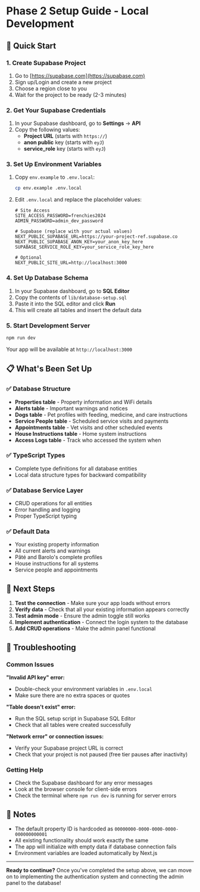 # Phase 2 Setup Guide - Local Development

## 🚀 Quick Start

### 1. Create Supabase Project
1. Go to [https://supabase.com](https://supabase.com)
2. Sign up/Login and create a new project
3. Choose a region close to you
4. Wait for the project to be ready (2-3 minutes)

### 2. Get Your Supabase Credentials
1. In your Supabase dashboard, go to **Settings** → **API**
2. Copy the following values:
   - **Project URL** (starts with `https://`)
   - **anon public** key (starts with `eyJ`)
   - **service_role** key (starts with `eyJ`)

### 3. Set Up Environment Variables
1. Copy `env.example` to `.env.local`:
   ```bash
   cp env.example .env.local
   ```

2. Edit `.env.local` and replace the placeholder values:
   ```env
   # Site Access
   SITE_ACCESS_PASSWORD=frenchies2024
   ADMIN_PASSWORD=admin_dev_password

   # Supabase (replace with your actual values)
   NEXT_PUBLIC_SUPABASE_URL=https://your-project-ref.supabase.co
   NEXT_PUBLIC_SUPABASE_ANON_KEY=your_anon_key_here
   SUPABASE_SERVICE_ROLE_KEY=your_service_role_key_here

   # Optional
   NEXT_PUBLIC_SITE_URL=http://localhost:3000
   ```

### 4. Set Up Database Schema
1. In your Supabase dashboard, go to **SQL Editor**
2. Copy the contents of `lib/database-setup.sql`
3. Paste it into the SQL editor and click **Run**
4. This will create all tables and insert the default data

### 5. Start Development Server
```bash
npm run dev
```

Your app will be available at `http://localhost:3000`

## 📋 What's Been Set Up

### ✅ Database Structure
- **Properties table** - Property information and WiFi details
- **Alerts table** - Important warnings and notices
- **Dogs table** - Pet profiles with feeding, medicine, and care instructions
- **Service People table** - Scheduled service visits and payments
- **Appointments table** - Vet visits and other scheduled events
- **House Instructions table** - Home system instructions
- **Access Logs table** - Track who accessed the system when

### ✅ TypeScript Types
- Complete type definitions for all database entities
- Local data structure types for backward compatibility

### ✅ Database Service Layer
- CRUD operations for all entities
- Error handling and logging
- Proper TypeScript typing

### ✅ Default Data
- Your existing property information
- All current alerts and warnings
- Pâté and Barolo's complete profiles
- House instructions for all systems
- Service people and appointments

## 🔄 Next Steps

1. **Test the connection** - Make sure your app loads without errors
2. **Verify data** - Check that all your existing information appears correctly
3. **Test admin mode** - Ensure the admin toggle still works
4. **Implement authentication** - Connect the login system to the database
5. **Add CRUD operations** - Make the admin panel functional

## 🐛 Troubleshooting

### Common Issues

**"Invalid API key" error:**
- Double-check your environment variables in `.env.local`
- Make sure there are no extra spaces or quotes

**"Table doesn't exist" error:**
- Run the SQL setup script in Supabase SQL Editor
- Check that all tables were created successfully

**"Network error" or connection issues:**
- Verify your Supabase project URL is correct
- Check that your project is not paused (free tier pauses after inactivity)

### Getting Help
- Check the Supabase dashboard for any error messages
- Look at the browser console for client-side errors
- Check the terminal where `npm run dev` is running for server errors

## 📝 Notes

- The default property ID is hardcoded as `00000000-0000-0000-0000-000000000001`
- All existing functionality should work exactly the same
- The app will initialize with empty data if database connection fails
- Environment variables are loaded automatically by Next.js

---

**Ready to continue?** Once you've completed the setup above, we can move on to implementing the authentication system and connecting the admin panel to the database!

